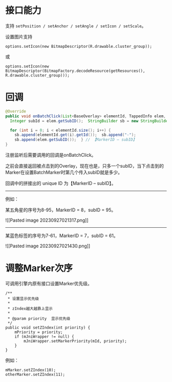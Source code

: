 

# 接口能力

支持 `setPosition / setAnchor / setAngle / setIcon / setScale`。

设置图片支持

```
options.setIcon(new BitmapDescriptor(R.drawable.cluster_group));
```

或

```
options.setIcon(new BitmapDescriptor(BitmapFactory.decodeResource(getResources(), R.drawable.cluster_group)));
```



# 回调

``` Java
@Override  
public void onBatchClick(List<BaseOverlay> elementId, TappedInfo elem, float screenX, float screenY) {  
  Integer subId = elem.getSubID();  StringBuilder sb = new StringBuilder();

  for (int i = 0; i < elementId.size(); i++) { 
    sb.append(elementId.get(i).getId());  sb.append("-"); 
    sb.append(elem.getSubID());  } // 【MarkerID – subID】  
}
```

注册监听后需要调用的回调是onBatchClick。

之前会直接返回被点击到的Overlay，现在也是，只多一个subID，当下点击到的Marker在设置BatchMarker时第几个传入subID就是多少。

回调中的拼接出的 unique ID 为【MarkerID – subID】。


---


例如：

某五角星的序号为8-95，MarkerID = 8，subID = 95。

![[Pasted image 20230927021317.png]]


---

某蓝色标签的序号为7-61，MarkerID = 7，subID = 61。

![[Pasted image 20230927021430.png]]



# 调整Marker次序


可调用引擎内原有接口设置Marker优先级。

```
/**  
 * 设置显示优先级  
 *  
 * zIndex越大越靠上显示  
 *  
 * @param priority  显示优先级  
 */  
public void setZIndex(int priority) {  
    mPriority = priority;  
    if (mJniWrapper != null) {  
        mJniWrapper.setMarkerPriority(mId, priority);  
    }  
}
```

例如：

```
mMarker.setZIndex(10);  
otherMarker.setZIndex(11);
```


